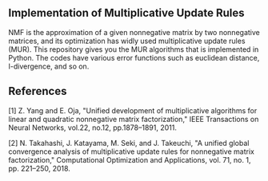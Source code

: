 Implementation of Multiplicative Update Rules
----

NMF is the approximation of a given nonnegative matrix by two nonnegative matrices, and its optimization has widly used multiplicative update rules (MUR). This repository gives you the MUR algorithms that is implemented in Python. The codes have various error functions such as euclidean distance, I-divergence, and so on.

References
----
[1] Z. Yang and E. Oja, "Unified development of multiplicative algorithms for linear and quadratic nonnegative matrix factorization," IEEE Transactions on Neural Networks, vol.22, no.12, pp.1878–1891, 2011.

[2] N. Takahashi, J. Katayama, M. Seki, and J. Takeuchi, "A unified global convergence analysis of multiplicative update rules for nonnegative matrix factorization," Computational Optimization and Applications, vol. 71, no. 1, pp. 221–250, 2018.
